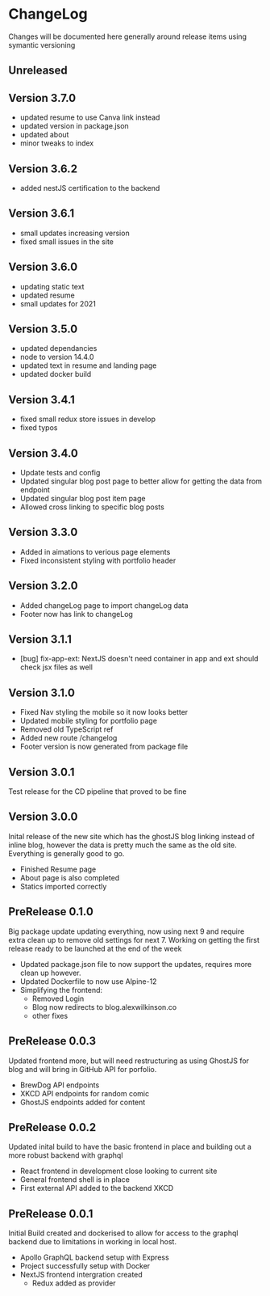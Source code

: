 # ChangeLog

Changes will be documented here generally around release items using symantic versioning

## Unreleased

## Version 3.7.0

- updated resume to use Canva link instead
- updated version in package.json
- updated about
- minor tweaks to index

## Version 3.6.2

- added nestJS certification to the backend

## Version 3.6.1

- small updates increasing version
- fixed small issues in the site

## Version 3.6.0

- updating static text
- updated resume
- small updates for 2021

## Version 3.5.0

- updated dependancies
- node to version 14.4.0
- updated text in resume and landing page
- updated docker build

## Version 3.4.1

- fixed small redux store issues in develop
- fixed typos

## Version 3.4.0

- Update tests and config
- Updated singular blog post page to better allow for getting the data from endpoint
- Updated singular blog post item page
- Allowed cross linking to specific blog posts

## Version 3.3.0

- Added in aimations to verious page elements
- Fixed inconsistent styling with portfolio header

## Version 3.2.0

- Added changeLog page to import changeLog data
- Footer now has link to changeLog

## Version 3.1.1

- [bug] fix-app-ext: NextJS doesn't need container in app and ext should check jsx files as well

## Version 3.1.0

- Fixed Nav styling the mobile so it now looks better
- Updated mobile styling for portfolio page
- Removed old TypeScript ref
- Added new route /changelog
- Footer version is now generated from package file

## Version 3.0.1

Test release for the CD pipeline that proved to be fine

## Version 3.0.0

Inital release of the new site which has the ghostJS blog linking instead of inline blog, however the data is pretty much
the same as the old site. Everything is generally good to go.

- Finished Resume page
- About page is also completed
- Statics imported correctly

## PreRelease 0.1.0

Big package update updating everything, now using next 9 and require extra clean up to remove old settings for next 7. Working on getting the first release ready to be launched at the end of the week

- Updated package.json file to now support the updates, requires more clean up however.
- Updated Dockerfile to now use Alpine-12
- Simplifying the frontend:
  - Removed Login
  - Blog now redirects to blog.alexwilkinson.co
  - other fixes

## PreRelease 0.0.3

Updated frontend more, but will need restructuring as using GhostJS for blog and will bring in GitHub API for porfolio.

- BrewDog API endpoints
- XKCD API endpoints for random comic
- GhostJS endpoints added for content

## PreRelease 0.0.2

Updated inital build to have the basic frontend in place and building
out a more robust backend with graphql

- React frontend in development close looking to current site
- General frontend shell is in place
- First external API added to the backend XKCD

## PreRelease 0.0.1

Initial Build created and dockerised to allow for access to the graphql backend due to limitations in working in local host.

- Apollo GraphQL backend setup with Express
- Project successfully setup with Docker
- NextJS frontend intergration created
  - Redux added as provider
